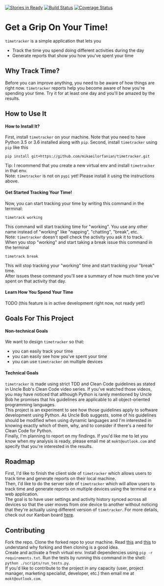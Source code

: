 [![Stories in Ready](https://badge.waffle.io/mikaeilorfanian/timetracker.png?label=ready&title=Ready)](https://waffle.io/mikaeilorfanian/timetracker?utm_source=badge)
[![Build Status](https://travis-ci.org/mikaeilorfanian/timetracker.svg?branch=master)](https://travis-ci.org/mikaeilorfanian/timetracker)
[![Coverage Status](https://coveralls.io/repos/github/mikaeilorfanian/timetracker/badge.svg?branch=master)](https://coveralls.io/github/mikaeilorfanian/timetracker?branch=master)
# Get a Grip On Your Time!
`timetracker` is a simple application that lets you
* Track the time you spend doing different activities during the day
* Generate reports that show you how you've spent your time

## Why Track Time?
Before you can improve anything, you need to be aware of how things are right now. `timetracker` reports help you become aware of how you're spending your time. Try it for at least one day and you'll be amazed by the results.

## How to Use It
#### How to Install It?
First, install `timetracker` on your machine. Note that you need to have Python 3.5 or 3.6 installed along with `pip`.
Second, install `timetracker` using `pip` like this   
```
pip install git+https://github.com/mikaeilorfanian/timetracker.git
```
Tip: I recommend that you create a new virtual env and install `timetracker` in that env.   
Note: `timetracker` is not on `pypi` yet! Please install it using the instructions above.   
#### Get Started Tracking Your Time!
Now, you can start tracking your time by writing this command in the terminal:   
```
timetrack working
```
This command will start tracking time for "working". You use any other name instead of "working" like "napping", "chatting", "break", etc.   
Note: `timetracker` doesn't spell check the activity you ask it to track.   
When you stop "working" and start taking a break issue this command in the terminal   
```
timetrack break
``` 
This will stop tracking your "working" time and start tracking your "break" time.   
After issues these command you'll see a summary of how much time you've spent on that activity that day.
#### Learn How You Spend Your Time
TODO (this feature is in active development right now, not ready yet!)
## Goals For This Project
#### Non-technical Goals
We want to design `timetracker` so that:
* you can easily track your time
* you can easily see how you've spent your time
* you can use `timetracker` on multiple devices
#### Technical Goals
`timetracker` is made using strict TDD and Clean Code guidelines as stated in Uncle Bob's Clean Code video series. If you've watched those videos, you may have noticed that although Python is rarely mentioned by Uncle Bob he promises that his guidelines are applicable to all object-oriented programming languages.   
This project is an experiment to see how those guidelines apply to software development using Python. As Uncle Bob suggests, some of his guidelines should be modified when using dynamic languages and I'm interested in knowing exactly which of them, why, and to consider if there's a need for Clean Code for Python.   
Finally, I'm planning to report on my findings. If you'd like me to let you know when my analysis is ready, please email me at `mokt@outlook.com` and specify that you're interested in the results.
## Roadmap
First, I'd like to finish the client side of `timetracker` which allows users to track time and generate reports on their local machine.   
Then, I'd like to do the server side of `timetracker` which will allow users to track time and generate reports on multiple devices using the terminal or a web application.   
The goal is to have user settings and activity history synced across all devices so that the user moves from one device to another without noticing that they're actually using different version of `timetracker`.
For more details, check out our Kanban board [here](https://waffle.io/mikaeilorfanian/timetracker).

## Contributing
Fork the repo. Clone the forked repo to your machine. Read [this](https://help.github.com/articles/configuring-a-remote-for-a-fork/) and [this](https://help.github.com/articles/syncing-a-fork/) to understand why forking and then cloning is a good idea.   
Create and activate a fresh virtual env. Install dependencies using `pip -r requirements.txt`. Run the tests by running this command in the shell: `python ./scripts/run_tests.py`.    
If you'd like to contribute to the project in any capacity (user, project manager, marketing specialist, developer, etc.) then email me at `mokt@outlook.com`.
